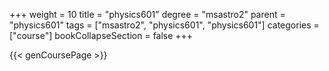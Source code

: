 +++
weight = 10
title = "physics601"
degree = "msastro2"
parent = "physics601"
tags = ["msastro2", "physics601", "physics601"]
categories = ["course"]
bookCollapseSection = false
+++

{{< genCoursePage >}}
